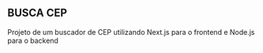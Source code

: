 ## BUSCA CEP

Projeto de um buscador de CEP utilizando Next.js para o frontend e Node.js para o backend
